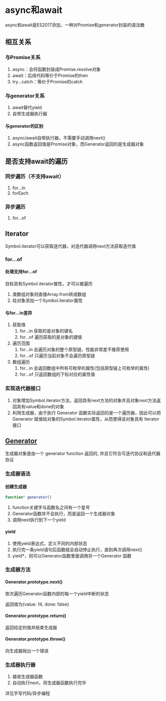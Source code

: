 # async和await

async和await是ES2017添加，一种对Promise和generator封装的语法糖

## 相互关系

### 与Promise关系

1. async：会将函数封装成Promise.resolve对象
2. await：后续代码等价于Promise的then
3. try...catch：等价于Promise的catch

### 与generator关系

1. await替代yield
2. 自带生成器执行器

#### 与generator的区别

1. async/await自带执行器，不需要手动调用next()
2. async函数返回值是Promise对象，而Generator返回的是生成器对象

## 是否支持await的遍历

### 同步遍历（不支持await）

1. for...in
2. forEach

### 异步遍历

1. for...of

## Iterator

Symbol.iterator可以获取迭代器，对迭代器调用next方法获取迭代值

### for...of

#### 处理支持for...of

目标具有Symbol.iterator属性，才可以被遍历

1. 类数组对象则直接Array.from转成数组
2. 给对象添加一个Symbol.iterator属性

#### 与for...in差异

1. 获取值
   1. for…in 获取的是对象的键名
   2. for…of 遍历获取的是对象的键值
2. 遍历范围
   1. for…in 会遍历对象的整个原型链，性能非常差不推荐使用
   2. for…of 只遍历当前对象不会遍历原型链
3. 数组遍历
   1. for…in 会返回数组中所有可枚举的属性(包括原型链上可枚举的属性)
   2. for…of 只返回数组的下标对应的属性值

### 实现迭代器接口

1. 对象增加Symbol.iterator方法，返回具有next方法的对象并且对象next方法返回具有value和done的对象
2. 利用生成器，由于执行 Generator 函数实际返回的是一个遍历器，因此可以把 Generator 赋值给对象的Symbol.iterator属性，从而使得该对象具有 Iterator 接口

## [Generator](https://www.cnblogs.com/rogerwu/p/10764046.html)

生成器对象是由一个 generator function 返回的, 并且它符合可迭代协议和迭代器协议

### 生成器语法

#### 创建生成器

```js
function* generator()
```

1. function关键字与函数名之间有一个星号
2. Generator函数并不会执行，而是返回一个生成器对象
3. 调用next执行到下一个yield

#### yield

1. 使用yield表达式，定义不同的内部状态
2. 执行完一条yield语句后函数就会自动停止执行，直到再次调用next()
3. yield*，则可以Generator函数里面调用另一个Generator 函数

### 生成器方法

#### Generator.prototype.next()

依次遍历Generator函数内部的每一个yield中断的状态

返回值为{value: 14, done: false}

#### Generator.prototype.return()

返回给定的值并结束生成器

#### Generator.prototype.throw()

向生成器抛出一个错误

### 生成器执行器

1. 接收生成器函数
2. 自动执行next，将生成器函数执行完毕

详见手写代码/异步编程
